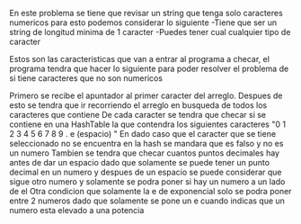 En este problema se tiene que revisar un string que tenga solo caracteres numericos para esto podemos considerar lo siguiente
-Tiene que ser un string de longitud minima de 1 caracter
-Puedes tener cual  cualquier tipo de caracter

Estos son las caracteristicas que van a entrar al programa a checar, el programa tendra que hacer lo siguiente para  poder resolver el problema de si tiene caracteres que no son numericos

Primero se recibe el apuntador al primer caracter del arreglo.
Despues de esto se tendra que ir recorriendo el arreglo en busqueda de todos los caracteres que contiene
De cada caracter se tendra que checar si se contiene en una HashTable la que contendra los siguientes caracteres "0 1 2 3 4 5 6 7 8 9 . e (espacio) "
En dado caso que el caracter que se tiene seleccionado no se encuentra en la hash se mandara que es falso y no es un numero
Tambien se tendra que checar cuantos puntos decimales hay antes de dar un espacio dado que solamente se puede tener un punto decimal en un numero y despues de un espacio se puede considerar que sigue otro numero y solamente se podra poner si hay un numero a un lado de el
Otra condicion que solamente la e de exponencial solo se podra poner entre 2 numeros dado que solamente se pone un e cuando indicas que un numero esta elevado a una potencia
